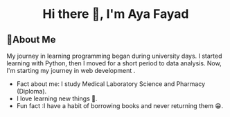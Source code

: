<h1 align="center">Hi there 👋, I'm Aya Fayad</h1>

## 👧About Me

My journey in learning programming began during university days. I started learning with Python, then I moved for a short period to data analysis. Now, I'm starting my journey in web development .
 - Fact about me: I study Medical Laboratory Science and Pharmacy (Diploma).
 - I love learning new things 👀. 
 - Fun fact :I have a habit of borrowing books and never returning them 😁.




